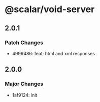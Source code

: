 # @scalar/void-server

## 2.0.1

### Patch Changes

- 4999486: feat: html and xml responses

## 2.0.0

### Major Changes

- 1af9124: init
